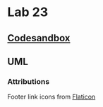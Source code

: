 # Lab 23

## [Codesandbox]()

## UML

### Attributions
Footer link icons from [Flaticon](www.flaticon.com)